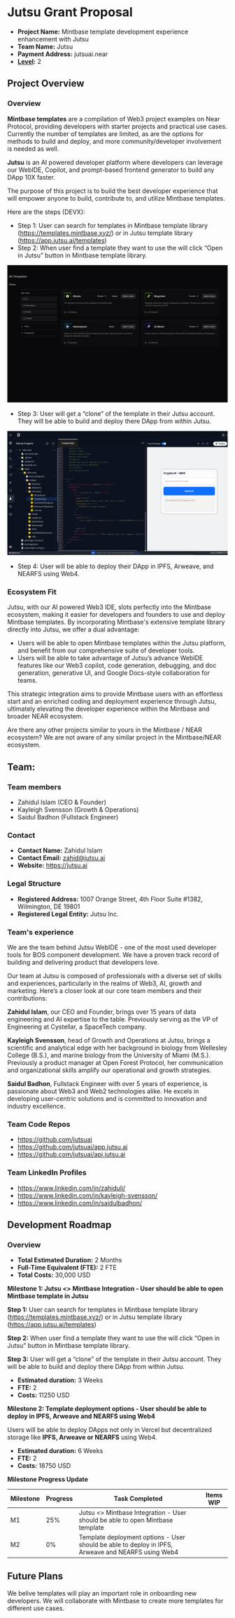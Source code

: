 # Jutsu Grant Proposal

- **Project Name:** Mintbase template development experience enhancement with Jutsu
- **Team Name:** Jutsu
- **Payment Address:** jutsuai.near
- **[Level](../README.md#level_slider-levels):** 2

## Project Overview

### Overview

**Mintbase templates** are a compilation of Web3 project examples on Near Protocol, providing developers with starter projects and practical use cases. Currently the number of templates are limited, as are the options for methods to build and deploy, and more community/developer involvement is needed as well.

**Jutsu** is an AI powered developer platform where developers can leverage our WebIDE, Copilot, and prompt-based frontend generator to build any DApp 10X faster.

The purpose of this project is to build the best developer experience that will empower anyone to build, contribute to, and utilize Mintbase templates.

Here are the steps (DEVX):

- Step 1: User can search for templates in Mintbase template library (https://templates.mintbase.xyz/) or in Jutsu template library (https://app.jutsu.ai/templates)
- Step 2: When user find a template they want to use the will click “Open in Jutsu” button in Mintbase template library.

![Jutsu Mintbase Integration 1](../images/jutsu-minbase-1.png)

- Step 3: User will get a “clone” of the template in their Jutsu account. They will be able to build and deploy there DApp from within Jutsu.

![Jutsu Mintbase Integration 2](../images/jutsu-minbase-2.png)

- Step 4: User will be able to deploy their DApp in IPFS, Arweave, and NEARFS using Web4.
  

### Ecosystem Fit

Jutsu, with our AI powered Web3 IDE, slots perfectly into the Mintbase ecosystem, making it easier for developers and founders to use and deploy Mintbase templates. By incorporating Mintbase's extensive template library directly into Jutsu, we offer a dual advantage:

- Users will be able to open Mintbase templates within the Jutsu platform, and benefit from our comprehensive suite of developer tools.
- Users will be able to take advantage of Jutsu’s advance WebIDE features like our Web3 copilot, code generation, debugging, and doc generation, generative UI, and Google Docs-style collaboration for teams.

This strategic integration aims to provide Mintbase users with an effortless start and an enriched coding and deployment experience through Jutsu, ultimately elevating the developer experience within the Mintbase and broader NEAR ecosystem.

Are there any other projects similar to yours in the Mintbase / NEAR ecosystem?
We are not aware of any similar project in the Mintbase/NEAR ecosystem.

## Team:

### Team members

- Zahidul Islam (CEO & Founder)
- Kayleigh Svensson (Growth & Operations)
- Saidul Badhon (Fullstack Engineer)

### Contact

- **Contact Name:** Zahidul Islam
- **Contact Email:** zahid@jutsu.ai
- **Website:** https://jutsu.ai

### Legal Structure

- **Registered Address:** 1007 Orange Street, 4th Floor Suite #1382, Wilmington, DE 19801
- **Registered Legal Entity:** Jutsu Inc.

### Team's experience

We are the team behind Jutsu WebIDE - one of the most used developer tools for BOS component development. We have a proven track record of building and delivering product that developers love.

Our team at Jutsu is composed of professionals with a diverse set of skills and experiences, particularly in the realms of Web3, AI, growth and marketing. Here’s a closer look at our core team members and their contributions:

**Zahidul Islam**, our CEO and Founder, brings over 15 years of data engineering and AI expertise to the table. Previously serving as the VP of Engineering at Cystellar, a SpaceTech company.

**Kayleigh Svensson**, head of Growth and Operations at Jutsu, brings a scientific and analytical edge with her background in biology from Wellesley College (B.S.), and marine biology from the University of Miami (M.S.). Previously a product manager at Open Forest Protocol, her communication and organizational skills amplify our operational and growth strategies.

**Saidul Badhon**, Fullstack Engineer with over 5 years of experience, is passionate about Web3 and Web2 technologies alike. He excels in developing user-centric solutions and is committed to innovation and industry excellence.

### Team Code Repos

- https://github.com/jutsuai
- https://github.com/jutsuai/app.jutsu.ai
- https://github.com/jutsuai/api.jutsu.ai

### Team LinkedIn Profiles

- https://www.linkedin.com/in/zahiduli/
- https://www.linkedin.com/in/kayleigh-svensson/
- https://www.linkedin.com/in/saidulbadhon/

## Development Roadmap

### Overview

- **Total Estimated Duration:** 2 Months
- **Full-Time Equivalent (FTE):** 2 FTE
- **Total Costs:** 30,000 USD

**Milestone 1: Jutsu <> Mintbase Integration - User should be able to open Mintbase template in Jutsu**

**Step 1:** User can search for templates in Mintbase template library (https://templates.mintbase.xyz/) or in Jutsu template library (https://app.jutsu.ai/templates)

**Step 2:** When user find a template they want to use the will click “Open in Jutsu” button in Mintbase template library.

**Step 3:** User will get a “clone” of the template in their Jutsu account. They will be able to build and deploy there DApp from within Jutsu.

- **Estimated duration:** 3 Weeks
- **FTE:** 2
- **Costs:** 11250 USD

**Milestone 2: Template deployment options - User should be able to deploy in IPFS, Arweave and NEARFS using Web4**

Users will be able to deploy DApps not only in Vercel but decentralized storage like **IPFS, Arweave or NEARFS** using Web4.

- **Estimated duration:** 6 Weeks
- **FTE:** 2
- **Costs:** 18750 USD

**Milestone Progress Update**

| Milestone | Progress | Task Completed                                                                                     | Items WIP |
| --------- | -------- | -------------------------------------------------------------------------------------------------- | --------- |
| M1        | 25%      | Jutsu <> Mintbase Integration - User should be able to open Mintbase template                      |           |
| M2        | 0%       | Template deployment options - User should be able to deploy in IPFS, Arweave and NEARFS using Web4 |           |

## Future Plans

We belive templates will play an important role in onboarding new developers. We will collaborate with Mintbase to create more templates for different use cases.
